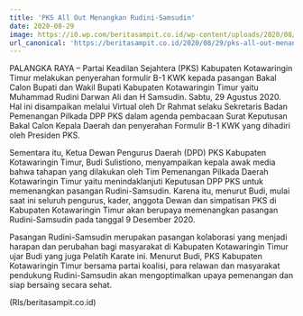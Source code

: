 ```yaml
---
title: 'PKS All Out Menangkan Rudini-Samsudin'
date: 2020-08-29
image: https://i0.wp.com/beritasampit.co.id/wp-content/uploads/2020/08/IMG-20200829-WA0012.jpg?fit=598%2C438&ssl=1
url_canonical: 'https://beritasampit.co.id/2020/08/29/pks-all-out-menangkan-rudini-samsudin/'
---
```


PALANGKA RAYA – Partai Keadilan Sejahtera (PKS) Kabupaten Kotawaringin Timur melakukan penyerahan formulir B-1 KWK kepada pasangan Bakal Calon Bupati dan Wakil Bupati Kabupaten Kotawaringin Timur yaitu Muhammad Rudini Darwan Ali dan H Samsudin. Sabtu, 29 Agustus 2020. Hal ini disampaikan melalui Virtual oleh Dr Rahmat selaku Sekretaris Badan Pemenangan Pilkada DPP PKS dalam agenda pembacaan Surat Keputusan Bakal Calon Kepala Daerah dan penyerahan Formulir B-1 KWK yang dihadiri oleh Presiden PKS.

Sementara itu, Ketua Dewan Pengurus Daerah (DPD) PKS Kabupaten Kotawaringin Timur, Budi Sulistiono, menyampaikan kepala awak media bahwa tahapan yang dilakukan oleh Tim Pemenangan Pilkada Daerah Kotawaringin Timur yaitu menindaklanjuti Keputusan DPP PKS untuk memenangkan pasangan Rudini-Samsudin. Karena itu, menurut Budi, mulai saat ini seluruh pengurus, kader, anggota Dewan dan simpatisan PKS di Kabupaten Kotawaringin Timur akan berupaya memenangkan pasangan Rudini-Samsudin pada tanggal 9 Desember 2020.

Pasangan Rudini-Samsudin merupakan pasangan kolaborasi yang menjadi harapan dan perubahan bagi masyarakat di Kabupaten Kotawaringin Timur ujar Budi yang juga Pelatih Karate ini. Menurut Budi, PKS Kabupaten Kotawaringin Timur bersama partai koalisi, para relawan dan masyarakat pendukung Rudini-Samsudin akan mengoptimalkan upaya pemenangan dan siap bersaing secara sehat.

(Rls/beritasampit.co.id)
